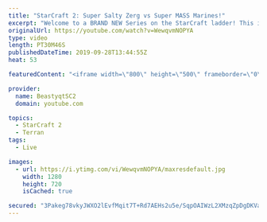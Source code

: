 ```yaml
---
title: "StarCraft 2: Super Salty Zerg vs Super MASS Marines!"
excerpt: "Welcome to a BRAND NEW Series on the StarCraft ladder! This is the \"Mass Marines to Grandmaster\" challenge, where the only attacking unit that I'm allowed to make is Marines - and that's it! I am allowed to make Medivacs just so that the gaemplay is not too monotonous, but I believe I could even make"
originalUrl: https://youtube.com/watch?v=WewqvmNOPYA
type: video
length: PT30M46S
publishedDateTime: 2019-09-28T13:44:55Z
heat: 53

featuredContent: "<iframe width=\"800\" height=\"500\" frameborder=\"0\" src=\"https://www.youtube.com/embed/WewqvmNOPYA\" allow=\"accelerometer; autoplay; encrypted-media; gyroscope; picture-in-picture\" allowfullscreen></iframe>"

provider:
  name: BeastyqtSC2
  domain: youtube.com

topics:
  - StarCraft 2
  - Terran
tags:
  - Live

images:
  - url: https://i.ytimg.com/vi/WewqvmNOPYA/maxresdefault.jpg
    width: 1280
    height: 720
    isCached: true

secured: "3Pakeg78vkyJWXO2lEvfMqit7T+Rd7AEHs2u5e/SqpOAIWzL2XMzqZpDgDKVaMb+kvKH011PQitT1Mj/VqLl7cGEtN4N4U6ijqk8bPTqZY6YzpGlcQMljYGAnsvK1hpG1VGE+nIGEFjdKUAvG+QNf+3w+k0ZtMo4dpO870eci285mS8dRom/GSBCTJqaUmYUvgMB3VMQTndE6bU9iyd6Kzb9qj6PbHaojWsnQl7mlf4ztfAFMKYVTSiUeKiMNO4Bnb3StrTNicFiA7Gy3r1Z35+N1Sot4g+vrnE86H4bYH7rfOuFzIPZkMu+7ENOi5m+9mAZyqWsZPc+PZgfqv5PC7pI56I+5bpY5yXdz6BkjkJDa2QmAoU3v43DUqkbVgY4njCGpxB8IPAW5ZO3AQ41mYYiK4fx7lCIe/NJYuhGevU=;xrS5D6VtjUCn6KM+Hhd9ww=="
---
```


